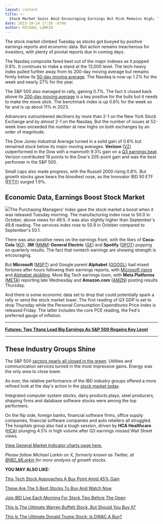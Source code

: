 ```yaml
---
layout: content
title: >-
  Stock Market Gains Amid Encouraging Earnings But Risk Remains High; These Groups Shine
date: 2023-10-24 17:58 -0700
author: MICHAEL LARKIN
---
```






The stock market climbed Tuesday as stocks got buoyed by positive earnings reports and economic data. But action remains treacherous for investors, with plenty of pivotal reports due in coming days.




The Nasdaq composite fared best out of the major indexes as it popped 0.9%. It continues to make a stand at the 13,000 level. The tech-heavy index pulled further away from its 200-day moving average but remains firmly below its [50-day moving average](https://www.investors.com/how-to-invest/investors-corner/50-day-moving-average/). The Nasdaq is now up 1.2% for the week and nearly 27% for the year.


The S&P 500 also managed to rally, gaining 0.7%. The fact it closed back above its [200-day moving average](https://www.investors.com/how-to-invest/investors-corner/when-to-sell-a-winning-stock-spot-a-breach-of-200-day-line/) is a key positive for the bulls but it needs to make the move stick. The benchmark index is up 0.6% for the week so far and is up about 11% in 2023.


Advancers outnumbered decliners by more than 2-1 on the New York Stock Exchange and by almost 2-1 on the Nasdaq. But the number of issues at 52-week lows exceeded the number at new highs on both exchanges by an order of magnitude.


The Dow Jones Industrial Average turned in a solid gain of 0.6% but remained stuck below its major moving averages. **Verizon** ([VZ](https://research.investors.com/quote.aspx?symbol=VZ)) outperformed in the Dow with a mammoth 9.3% gain on a [Q3 earnings beat](https://www.investors.com/news/technology/vz-stock-verizon-earnings-q32023/). Verizon contributed 19 points to the Dow's 205-point gain and was the best performer in the S&P 500.


Small caps also made progress, with the Russell 2000 rising 0.8%. But growth stocks gave bears the bloodiest nose, as the Innovator IBD 50 ETF ([FFTY](https://research.investors.com/quote.aspx?symbol=FFTY)) surged 1.9%.


Economic Data, Earnings Boost Stock Market
------------------------------------------


![](https://www.investors.com/wp-content/uploads/2023/10/MP102423-232x300.jpg)The Purchasing Managers' Index gave the stock market a boost when it was released Tuesday morning. The manufacturing index rose to 50.0 in October, above views for 49.5. It was also slightly higher than September's 49.8 reading. The services index rose to 50.9 in October compared to September's 50.1.


There was also positive news on the earnings front, with the likes of **Coca-Cola** ([KO](https://research.investors.com/quote.aspx?symbol=KO)), **3M** ([MMM](https://research.investors.com/quote.aspx?symbol=MMM)) **General Electric** ([GE](https://research.investors.com/quote.aspx?symbol=GE)) and **Spotify** ([SPOT](https://research.investors.com/quote.aspx?symbol=SPOT)) popping on quarterly results. The fact that nontech earnings are showing strength is encouraging.


But **Microsoft** ([MSFT](https://research.investors.com/quote.aspx?symbol=MSFT)) and Google parent **Alphabet** ([GOOGL](https://research.investors.com/quote.aspx?symbol=GOOGL)) had mixed fortunes after hours following their earnings reports, with [Microsoft rising](https://www.investors.com/news/technology/msft-stock-microsoft-trounces-fiscal-q1-goals/) and [Alphabet skidding](https://www.investors.com/news/technology/google-earnings-beat-shares-fall-as-cloud-computing-growth-misses/). More Big Tech earnings loom, with **Meta Platforms** ([META](https://research.investors.com/quote.aspx?symbol=META)) reporting late Wednesday and **Amazon.com** ([AMZN](https://research.investors.com/quote.aspx?symbol=AMZN)) posting results Thursday.


And there is some economic data set to drop that could potentially spark a rally or send the stock market lower. The first reading of Q3 GDP is set to drop Thursday while the Personal Consumption Expenditures Price Index is released Friday. The latter includes the core PCE reading, the Fed's preferred gauge of inflation.




---


[**Futures: Two Titans Lead Big Earnings As S&P 500 Regains Key Level**](https://www.investors.com/market-trend/stock-market-today/dow-jones-futures-microsoft-google-are-big-earnings-movers-after-sp-500-regains-key-level/)




---


These Industry Groups Shine
---------------------------


The S&P 500 [sectors nearly all closed in the green](https://www.investors.com/category/etfs-and-funds/sectors/). Utilities and communication services turned in the most impressive gains. Energy was the only area to close lower.


As ever, the relative performance of the IBD industry groups offered a more refined look at the day's action in the [stock market today](https://www.investors.com/news/stock-market-today-stock-market-news/).


Integrated computer system stocks, dairy products plays, steel producers, shipping firms and database software stocks were among the top performers.


On the flip side, foreign banks, financial software firms, office supply companies, financial software companies and auto retailers all struggled. The hospitals group also had a tough session, driven by **HCA Healthcare** ([HCA](https://research.investors.com/quote.aspx?symbol=HCA)) plunging 4.5% in high volume after Q3 earnings missed Wall Street views.


[View General Market Indicator charts page here.](https://www.investors.com/wp-content/uploads/2023/10/DailyGMI_102423.pdf)


*Please follow Michael Larkin on X, formerly known as Twitter, at [@IBD\_MLarkin](https://twitter.com/IBD_MLarkin) for more analysis of growth stocks.*


**YOU MAY ALSO LIKE:**


[This Tech Stock Approaches A Buy Point Amid 45% Gain](https://www.investors.com/stock-lists/ibd-big-cap-20/now-stock-servicenow-nears-buy-point-after-gain/)


[These Are The 5 Best Stocks To Buy And Watch Now](https://www.investors.com/research/best-stocks-to-buy-now/)


[Join IBD Live Each Morning For Stock Tips Before The Open](https://shop.investors.com/offer/splashresponsive.aspx?id=IBD-Live&intcode=invstcntnartcls%7Ccms%7Cibdlive%7C2020%7C07%7Cibdlive%7Cna%7C%7C727112&src=A00433A)


[This Is The Ultimate Warren Buffett Stock, But Should You Buy It?](https://www.investors.com/research/berkshire-hathaway-stock-buy-now-warren-buffett-stock/)


[This Is The Ultimate Donald Trump Stock: Is DWAC A Buy?](https://www.investors.com/research/donald-trump-stock-buy-now-trump-media-technology-group-tmtg-stock-dwac-stock-spac/)




